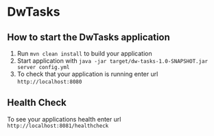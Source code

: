 # DwTasks

How to start the DwTasks application
---

1. Run `mvn clean install` to build your application
1. Start application with `java -jar target/dw-tasks-1.0-SNAPSHOT.jar server config.yml`
1. To check that your application is running enter url `http://localhost:8080`

Health Check
---

To see your applications health enter url `http://localhost:8081/healthcheck`
